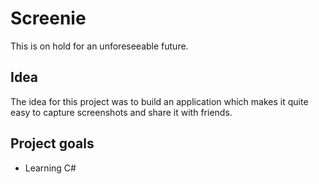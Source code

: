 Screenie
=========================

This is on hold for an unforeseeable future.

Idea
-----------

The idea for this project was to build an application which makes it quite easy to capture screenshots and share it with friends.


Project goals
---------
* Learning C#
